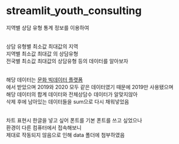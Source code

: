 # streamlit_youth_consulting
 
지역별 상담 유형 통계 정보를 이용하여<br/><br/>

상담 유형별 최소값 최대값의 지역<br/>
지역별 최소값 최대값 의 상담유형<br/>
전국별 최소값 최대값의 상담유형 등의 데이터를 알아보자<br/><br/>

해당 데이터는 [문화 빅데이터 플랫폼](
https://www.bigdata-culture.kr/bigdata/user/data_market/detail.do?id=6aa14c34-4866-4a3f-9223-09c12d58ad4b, '문화 빅데이터 플랫폼')<br/>
에서 받았으며 2019와 2020 모두 같은 데이터였기 때문에 2019만 사용됐으며<br/>
해당 데이터의 합계 데이터와 전체상담수 데이터가 알맞지않아<br/>
삭제 후에 남아있는 데이터들을 sum으로 다시 채워넣었음<br/><br/>

차트 표현시 한글을 넣고 싶어 폰트를 기본 폰트를 쓰고 싶었으나<br/>
환경이 다른 컴퓨터에서 접속해보니<br/>
제대로 작동되지 않음으로 인해 data 폴더에 첨부하였음<br/>